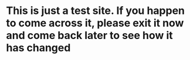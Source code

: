
<html>
    <head>
        <meta charset="utf-8">
        <title>All about rabbits!!</title>
    </head>
    <body>
    <h1>This is just a test site. If you happen to come across it, please exit it now and come back later to see how it has changed
    </p> 

   

</html>
 
